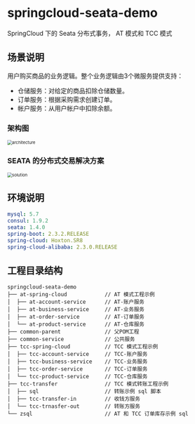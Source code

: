 # springcloud-seata-demo

SpringCloud 下的 Seata 分布式事务， AT 模式和 TCC 模式

## 场景说明

用户购买商品的业务逻辑。整个业务逻辑由3个微服务提供支持：

- 仓储服务：对给定的商品扣除仓储数量。
- 订单服务：根据采购需求创建订单。
- 帐户服务：从用户帐户中扣除余额。

### 架构图

<img src="https://cdn.jsdelivr.net/gh/dmego/images@master/img/20201209085813.png" alt="architecture" style="zoom:67%;" />

### SEATA 的分布式交易解决方案

<img src="https://cdn.jsdelivr.net/gh/dmego/images@master/img/20201209085923.png" alt="solution" style="zoom:67%;" />

## 环境说明
```yaml
mysql: 5.7
consul: 1.9.2
seata: 1.4.0
spring-boot: 2.3.2.RELEASE
spring-cloud: Hoxton.SR8
spring-cloud-alibaba: 2.3.0.RELEASE
```

## 工程目录结构

```
springcloud-seata-demo
├── at-spring-cloud            // AT 模式工程示例
│  ├── at-account-service      // AT-账户服务
│  ├── at-business-service     // AT-业务服务
│  ├── at-order-service        // AT-订单服务
│  └── at-product-service      // AT-仓库服务
├── common-parent              // 父POM工程
├── common-service             // 公共服务
├── tcc-spring-cloud           // TCC 模式工程示例 
│  ├── tcc-account-service     // TCC-账户服务
│  ├── tcc-business-service    // TCC-业务服务
│  ├── tcc-order-service       // TCC-订单服务
│  └── tcc-product-service     // TCC-仓库服务
├── tcc-transfer               // TCC 模式转账工程示例
│  ├── sql                     // 转账示例 sql 脚本
│  ├── tcc-transfer-in         // 收钱方服务 
│  └── tcc-trnasfer-out        // 转账方服务
└── zsql                       // AT 和 TCC 订单库存示例 sql
```

